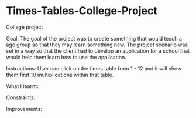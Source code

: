 # Times-Tables-College-Project
College project

Goal: The goal of the project was to create something that would teach a age group so that they may learn something new. The project scenario was set in a way so that the client had to develop an application for a school that would help them learn how to use the application.

Instructions: User can click on the times table from 1 - 12 and it will show them first 10 multiplications within that table. 

What I learnt:

Constraints:

Improvements:
